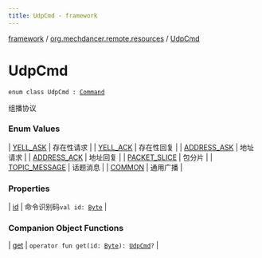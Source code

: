 ```yaml
---
title: UdpCmd - framework
---
```


[framework](../../index.html) / [org.mechdancer.remote.resources](../index.html) / [UdpCmd](./index.html)

# UdpCmd

`enum class UdpCmd : `[`Command`](../-command/index.html)

组播协议

### Enum Values

| [YELL_ASK](-y-e-l-l_-a-s-k.html) | 存在性请求 |
| [YELL_ACK](-y-e-l-l_-a-c-k.html) | 存在性回复 |
| [ADDRESS_ASK](-a-d-d-r-e-s-s_-a-s-k.html) | 地址请求 |
| [ADDRESS_ACK](-a-d-d-r-e-s-s_-a-c-k.html) | 地址回复 |
| [PACKET_SLICE](-p-a-c-k-e-t_-s-l-i-c-e.html) | 包分片 |
| [TOPIC_MESSAGE](-t-o-p-i-c_-m-e-s-s-a-g-e.html) | 话题消息 |
| [COMMON](-c-o-m-m-o-n.html) | 通用广播 |

### Properties

| [id](id.html) | 命令识别码`val id: `[`Byte`](https://kotlinlang.org/api/latest/jvm/stdlib/kotlin/-byte/index.html) |

### Companion Object Functions

| [get](get.html) | `operator fun get(id: `[`Byte`](https://kotlinlang.org/api/latest/jvm/stdlib/kotlin/-byte/index.html)`): `[`UdpCmd`](./index.html)`?` |

